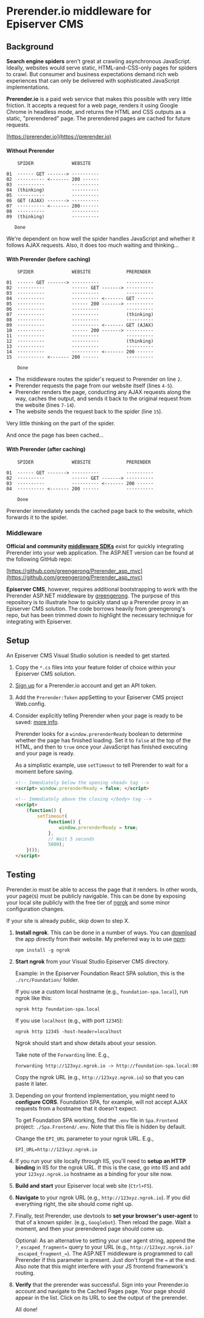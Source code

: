 ﻿# Prerender.io middleware for Episerver CMS

## Background

**Search engine spiders** aren't great at crawling asynchronous JavaScript. 
Ideally, websites would serve static, HTML-and-CSS-only pages for spiders to 
crawl. But consumer and business expectations demand rich web experiences that 
can only be delivered with sophisticated JavaScript implementations. 

**Prerender.io** is a paid web service that makes this 
possible with very little friction. It accepts a request for a web page, 
renders it using Google Chrome in headless mode, and returns the HTML and CSS 
outputs as a static, "prerendered" page. The prerendered pages are cached for 
future requests.

[https://prerender.io](https://prerender.io)

#### Without Prerender

```
    SPIDER              WEBSITE   
   
01  ······ GET -------> ··········
02  ·········· <------- 200 ······
03  ··········          ··········
04  (thinking)          ··········
05  ··········          ··········
06  GET (AJAX) -------> ··········
07  ·········· <------- 200·······
08  ··········          ··········
09  (thinking)          ··········

   Done

```

We're dependent on how well the spider handles JavaScript and whether it follows AJAX 
requests. Also, it does too much waiting and thinking... 

#### With Prerender (before caching)

```
    SPIDER              WEBSITE             PRERENDER 
  
01  ······ GET -------> ··········          ··········
02  ··········          ······ GET -------> ··········
03  ··········          ··········          ··········
04  ··········          ·········· <------- GET ······
05  ··········          ······ 200 -------> ··········
06  ··········          ··········          ··········
07  ··········          ··········          (thinking)
08  ··········          ··········          ··········
09  ··········          ·········· <------- GET (AJAX)
10  ··········          ······ 200 -------> ··········
11  ··········          ··········          ··········
12  ··········          ··········          (thinking)
13  ··········          ··········          ··········
14  ··········          ·········· <------- 200 ······
15  ·········· <------- 200 ······          ··········
  
    Done
```

- The middleware routes the spider's request to Prerender on line `2`.
- Prerender requests the page from our website itself (lines `4-5`).
- Prerender renders the page, conducting any AJAX requests along the way, caches the 
  output, and sends it back to the original request from the website (lines `7-14`).
- The website sends the request back to the spider (line `15`).

Very little thinking on the part of the spider. 

And once the page has been cached... 

#### With Prerender (after caching)

```
    SPIDER              WEBSITE             PRERENDER 
    
01  ······ GET -------> ··········          ··········
02  ··········          ······ GET -------> ··········
03  ··········          ·········· <------- 200 ······
04  ·········· <------- 200 ······          ··········
    
    Done
```

Prerender immediately sends the cached page back to the website, which forwards it to the 
spider. 


### Middleware

**Official and community 
[middleware SDKs](https://prerender.io/documentation/install-middleware)**
exist for quickly integrating Prerender into your web application. The 
ASP.NET version can be found at the following GitHub repo:

[https://github.com/greengerong/Prerender_asp_mvc](https://github.com/greengerong/Prerender_asp_mvc)

**Episerver CMS**, however, requires additional bootstrapping to work with the 
Prerender ASP.NET middleware by [greengerong](https://github.com/greengerong). 
The purpose of this repository is to illustrate how to quickly stand up a 
Prerender proxy in an Episerver CMS solution. The code borrows heavily from 
greengerong's repo, but has been trimmed down to highlight the necessary 
technique for integrating with Episerver.

## Setup

An Episerver CMS Visual Studio solution is needed to get started. 

1. Copy the `*.cs` files into your feature folder of choice within your Episerver CMS 
solution. 

2. [Sign up](https://prerender.io/signup) for a Prerender.io account and get an API token.

3. Add the `Prerender:Token` appSetting to your Episerver CMS project Web.config.

4. Consider explicitly telling Prerender when your page is ready to be saved: 
[more info](https://prerender.io/documentation/best-practices).

    Prerender looks for a `window.prerenderReady` boolean to determine whether the page 
    has finished loading. Set it to `false` at the top of the HTML, and then to `true` 
    once your JavaScript has finished executing and your page is ready. 

    As a simplistic example, use `setTimeout` to tell Prerender to wait for a moment 
    before saving.

    
    ```html
    <!-- Immediately below the opening <head> tag -->
    <script> window.prerenderReady = false; </script>
    ```

    ```html
    <!-- Immediately above the closing </body> tag -->
    <script>
        (function() {
            setTimeout(
                function() {
                    window.prerenderReady = true;
                },
                // Wait 5 seconds
                5000);
        }());
    </script>
    ```

## Testing

Prerender.io must be able to access the page that it renders. In other words, your page(s) 
must be publicly navigable. This can be done by exposing your local site publicly  with the 
free tier of [ngrok](https://ngrok.com) and some minor configuration changes. 

If your site is already public, skip down to step X.

1. **Install ngrok**. This can be done in a number of ways. You can 
[download](https://ngrok.com/download) the app directly from their website. My preferred 
way is to use [npm](https://www.npmjs.com/package/ngrok):
    ```
    npm install -g ngrok
    ```

2. **Start ngrok** from your Visual Studio Episerver CMS directory. 

    Example: in the Episerver Foundation React SPA solution, this is the 
    `./src/Foundation/` folder. 
   
    If you use a custom local hostname (e.g., `foundation-spa.local`), run ngrok like this:
    ```
    ngrok http foundation-spa.local
    ```

    If you use `localhost` (e.g., with port `12345`):
    ```
    ngrok http 12345 -host-header=localhost
    ```

    Ngrok should start and show details about your session. 

    Take note of the `Forwarding` line. E.g., 
    ```
    Forwarding http://123xyz.ngrok.io -> http://foundation-spa.local:80
    ```

    Copy the ngrok URL (e.g., `http://123xyz.ngrok.io`) so that you can paste it later. 

3. Depending on your frontend implementation, you might need to **configure CORS**.
Foundation SPA, for example, will not accept AJAX requests from a hostname that it doesn't 
expect. 

    To get Foundation SPA working, find the `.env` file in `Spa.Frontend` project:
    `./Spa.Frontend/.env`. Note that this file is hidden by default.

    Change the `EPI_URL` parameter to your ngrok URL. E.g., 
    ```
    EPI_URL=http://123xyz.ngrok.io
    ```

4. If you run your site locally through IIS, you'll need to **setup an HTTP binding** in 
IIS for the ngrok URL. If this is the case, go into IIS and add your `123xyz.ngrok.io` 
hostname as a binding for your site now.

5. **Build and start** your Episerver local web site (`Ctrl+F5`).

6. **Navigate** to your ngrok URL (e.g., `http://123xyz.ngrok.io`). If you did everything
right, the site should come right up. 

7. Finally, test Prerender, use devtools to **set your browser's user-agent** to that of a 
known spider. (e.g., `Googlebot`). Then reload the page. Wait a moment, and then your 
prerendered page should come up. 

    Optional: As an alternative to setting your user agent string, append the 
    `?_escaped_fragment=` query to your URL (e.g., 
    `http://123xyz.ngrok.io?_escaped_fragment_=`). The ASP.NET middleware is 
    programmed to call Prerender if this parameter is present. Just don't forget the `=` 
    at the end. Also note that this might interfere with your JS frontend framework's 
    routing.

8. **Verify** that the prerender was successful. Sign into your Prerender.io account and 
navigate to the Cached Pages page. Your page should appear in the list. Click on its URL 
to see the output of the prerender. 

    All done!
